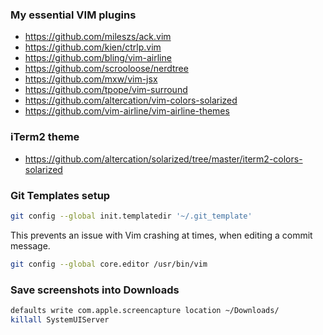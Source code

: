 ### My essential VIM plugins

- https://github.com/mileszs/ack.vim
- https://github.com/kien/ctrlp.vim
- https://github.com/bling/vim-airline
- https://github.com/scrooloose/nerdtree
- https://github.com/mxw/vim-jsx
- https://github.com/tpope/vim-surround
- https://github.com/altercation/vim-colors-solarized
- https://github.com/vim-airline/vim-airline-themes


### iTerm2 theme

- https://github.com/altercation/solarized/tree/master/iterm2-colors-solarized


### Git Templates setup

```sh
git config --global init.templatedir '~/.git_template'
```

This prevents an issue with Vim crashing at times, when editing a commit message.
```sh
git config --global core.editor /usr/bin/vim
```


### Save screenshots into Downloads

```sh
defaults write com.apple.screencapture location ~/Downloads/
killall SystemUIServer
```

